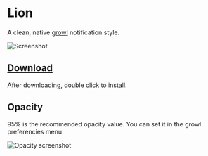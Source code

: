 Lion
====
A clean, native [growl](http://growl.info/) notification style.

![Screenshot](http://aristidesfl.github.com/lion-growlstyle/images/screenshot.png)

[Download](http://aristidesfl.github.com/lion-growlstyle/Lion-growlstyle.dmg)
--------
After downloading, double click to install.

Opacity
-------
95% is the recommended opacity value. You can set it in the growl preferencies menu.

![Opacity screenshot](http://aristidesfl.github.com/lion-growlstyle/images/opacity.png)
